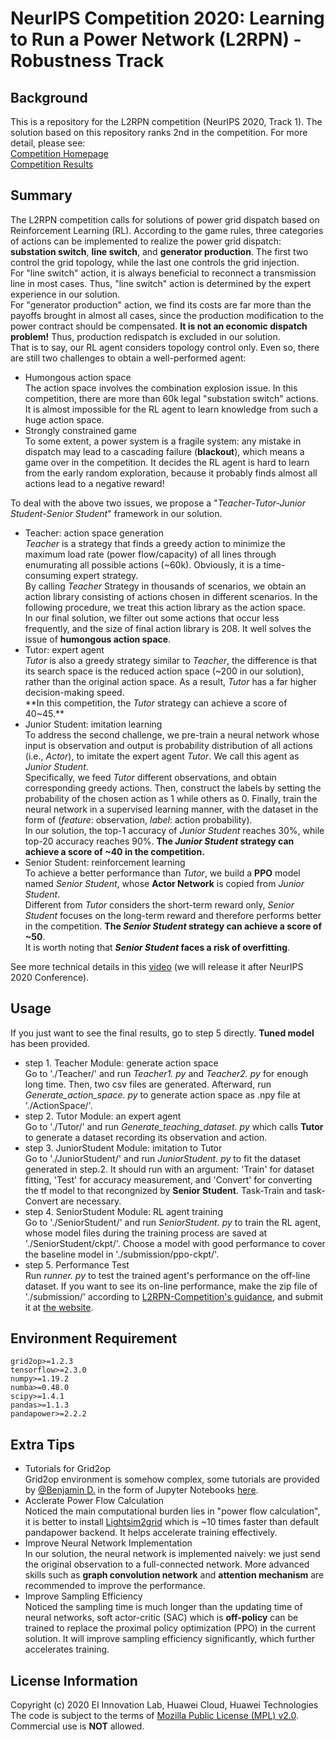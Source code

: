 # NeurIPS Competition 2020: Learning to Run a Power Network (L2RPN) - Robustness Track

## Background
This is a repository for the L2RPN competition (NeurIPS 2020, Track 1). The solution based on this repository ranks 2nd in the competition. For more detail, please see:  
[Competition Homepage](https://competitions.codalab.org/competitions/25426)  
[Competition Results](https://competitions.codalab.org/competitions/25426#results)

## Summary
The L2RPN competition calls for solutions of power grid dispatch based on Reinforcement Learning (RL). According to the game rules, three categories of actions can be implemented to realize the power grid dispatch: **substation switch**, **line switch**, and **generator production**. The first two control the grid topology, while the last one controls the grid injection.  
For "line switch" action, it is always beneficial to reconnect a transmission line in most cases. Thus, "line switch" action is determined by the expert experience in our solution.  
For "generator production" action, we find its costs are far more than the payoffs brought in almost all cases, since the production modification to the power contract should be compensated. **It is not an economic dispatch problem!** Thus, production redispatch is excluded in our solution.  
That is to say, our RL agent considers topology control only. Even so, there are still two challenges to obtain a well-performed agent:

* Humongous action space  
The action space involves the combination explosion issue. In this competition, there are more than 60k legal "substation switch" actions. It is almost impossible for the RL agent to learn knowledge from such a huge action space.
* Strongly constrained game  
To some extent, a power system is a fragile system: any mistake in dispatch may lead to a cascading failure (**blackout**), which means a game over in the competition. It decides the RL agent is hard to learn from the early random exploration, because it probably finds almost all actions lead to a negative reward!  

To deal with the above two issues, we propose a "*Teacher-Tutor-Junior Student-Senior Student*" framework in our solution.
+ Teacher: action space generation  
*Teacher* is a strategy that finds a greedy action to minimize the maximum load rate (power flow/capacity) of all lines through enumurating all possible actions (~60k). Obviously, it is a time-consuming expert strategy.  
By calling *Teacher* Strategy in thousands of scenarios, we obtain an action library consisting of actions chosen in different scenarios. In the following procedure, we treat this action library as the action space.  
In our final solution, we filter out some actions that occur less frequently, and the size of final action library is 208. It well solves the issue of **humongous action space**.
+ Tutor: expert agent  
*Tutor* is also a greedy strategy similar to *Teacher*, the difference is that its search space is the reduced action space (~200 in our solution), rather than the original action space. As a result, *Tutor* has a far higher decision-making speed.  
**In this competition, the *Tutor* strategy can achieve a score of 40~45.**
+ Junior Student: imitation learning  
To address the second challenge, we pre-train a neural network whose input is observation and output is probability distribution of all actions (i.e., *Actor*), to imitate the expert agent *Tutor*. We call this agent as *Junior Student*.  
Specifically, we feed *Tutor* different observations, and obtain corresponding greedy actions. Then, construct the labels by setting the probability of the chosen action as 1 while others as 0. Finally, train the neural network in a supervised learning manner, with the dataset in the form of (*feature*: observation, *label*: action probability).  
In our solution, the top-1 accuracy of *Junior Student* reaches 30%, while top-20 accuracy reaches 90%. **The *Junior Student* strategy can achieve a score of ~40 in the competition.**
+ Senior Student: reinforcement learning  
To achieve a better performance than *Tutor*, we build a **PPO** model named *Senior Student*, whose **Actor Network** is copied from *Junior Student*.  
Different from *Tutor* considers the short-term reward only, *Senior Student* focuses on the long-term reward and therefore performs better in the competition. **The *Senior Student* strategy can achieve a score of ~50**.  
It is worth noting that ***Senior Student* faces a risk of overfitting**.

See more technical details in this [video]() (we will release it after NeurIPS 2020 Conference).

## Usage
If you just want to see the final results, go to step 5 directly. **Tuned model** has been provided.  
* step 1. Teacher Module: generate action space  
Go to './Teacher/' and run *Teacher1. py* and *Teacher2. py* for enough long time. Then, two csv files are generated. Afterward, run *Generate_action_space. py* to generate action space as .npy file at './ActionSpace/'.   
* step 2. Tutor Module: an expert agent  
Go to './Tutor/' and run *Generate_teaching_dataset. py* which calls **Tutor** to generate a dataset recording its observation and action.  
* step 3. JuniorStudent Module: imitation to Tutor  
Go to './JuniorStudent/' and run *JuniorStudent. py* to fit the dataset generated in step.2. It should run with an argument: 'Train' for dataset fitting, 'Test' for accuracy measurement, and 'Convert' for converting the tf model to that recongnized by **Senior Student**. Task-Train and task-Convert are necessary.  
* step 4. SeniorStudent Module: RL agent training  
Go to './SeniorStudent/' and run *SeniorStudent. py* to train the RL agent, whose model files during the training process are saved at './SeniorStudent/ckpt/'. Choose a model with good performance to cover the baseline model in './submission/ppo-ckpt/'.  
* step 5. Performance Test  
Run *runner. py* to test the trained agent's performance on the off-line dataset. If you want to see its on-line performance, make the zip file of './submission/' according to [L2RPN-Competition's guidance](https://competitions.codalab.org/competitions/25426#learn_the_details-evaluation), and submit it at [the website](https://competitions.codalab.org/competitions/25426#participate).  

## Environment Requirement
```
grid2op>=1.2.3
tensorflow>=2.3.0
numpy>=1.19.2
numba>=0.48.0
scipy>=1.4.1
pandas>=1.1.3
pandapower>=2.2.2
```

## Extra Tips
+ Tutorials for Grid2op  
Grid2op environment is somehow complex, some tutorials are provided by [@Benjamin D.](https://github.com/BDonnot) in the form of Jupyter Notebooks [here](https://github.com/rte-france/Grid2Op/tree/master/getting_started).
+ Acclerate Power Flow Calculation  
Noticed the main computational burden lies in "power flow calculation", it is better to install [Lightsim2grid](https://github.com/BDonnot/lightsim2grid) which is ~10 times faster than default pandapower backend. It helps accelerate training effectively.
+ Improve Neural Network Implementation  
In our solution, the neural network is implemented naively: we just send the original observation to a full-connected network. More advanced skills such as **graph convolution network** and **attention mechanism** are recommended to improve the performance.
+ Improve Sampling Efficiency  
Noticed the sampling time is much longer than the updating time of neural networks, soft actor-critic (SAC) which is **off-policy** can be trained to replace the proximal policy optimization (PPO) in the current solution. It will improve sampling efficiency significantly, which further accelerates training.


## License Information
Copyright (c) 2020 EI Innovation Lab, Huawei Cloud, Huawei Technologies   
The code is subject to the terms of [Mozilla Public License (MPL) v2.0](https://www.mozilla.org/en-US/MPL/2.0/).  
Commercial use is **NOT** allowed.
